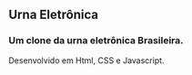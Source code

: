 ## Urna Eletrônica
### Um clone da urna eletrônica Brasileira.

Desenvolvido em Html, CSS e Javascript.
